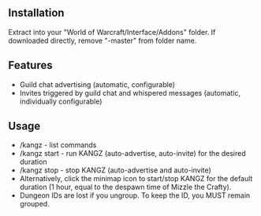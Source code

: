 ## Installation
Extract into your "World of Warcraft/Interface/Addons" folder. If downloaded directly, remove "-master" from folder name.

## Features
* Guild chat advertising (automatic, configurable)
* Invites triggered by guild chat and whispered messages (automatic, individually configurable)

## Usage
* /kangz - list commands
* /kangz start <optional duration in minutes> - run KANGZ (auto-advertise, auto-invite) for the desired duration
* /kangz stop - stop KANGZ (auto-advertise and auto-invite)
* Alternatively, click the minimap icon to start/stop KANGZ for the default duration (1 hour, equal to the despawn time of Mizzle the Crafty).
* Dungeon IDs are lost if you ungroup. To keep the ID, you MUST remain grouped.